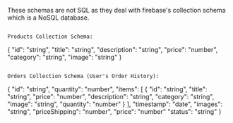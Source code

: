 These schemas are not SQL as they deal with firebase's collection schema which is a NoSQL database.
```

Products Collection Schema:
```
{
    "id": "string",
    "title": "string",
    "description": "string",
    "price": "number",
    "category": "string",
    "image": "string"
}
```

Orders Collection Schema (User's Order History):
```
{
    "id": "string",
    "quantity": "number",
    "items": [
        {
            "id": "string",
            "title": "string",
            "price": "number",
            "description": "string",
            "category": "string",
            "image": "string",
            "quantity": "number"
        }
    ],
    "timestamp": "date",
    "images": "string",
    "priceShipping": "number",
    "price": "number"
    "status": "string"
}
```